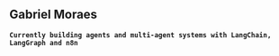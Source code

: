 ## Gabriel Moraes  
**`Currently building agents and multi-agent systems with LangChain, LangGraph and n8n`**
